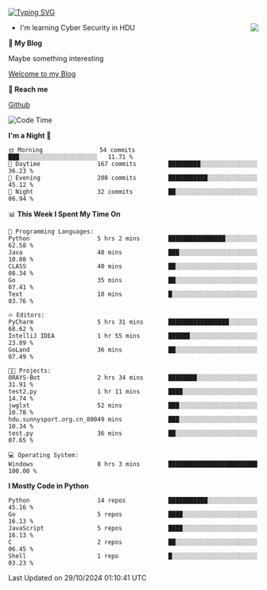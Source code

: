 [![Typing SVG](https://readme-typing-svg.herokuapp.com?font=Fira+Code&pause=1000&random=false&width=450&height=60&lines=Hello+%F0%9F%91%8B%F0%9F%8F%BB;I'm+JBNRZ)](https://git.io/typing-svg)

<a href="#">
  <img align="right" src="https://github-readme-stats.vercel.app/api?username=JBNRZ&show_icons=true&bg_color=15,f2f7fd,E0EAFC" />
</a>

- I'm learning Cyber Security in HDU

 **🌱 My Blog**

Maybe something interesting

[Welcome to my Blog](https://jbnrz.com.cn/)

 **💬 Reach me** 

[Github](https://github.com/JBNRZ)


<!--START_SECTION:waka-->
![Code Time](http://img.shields.io/badge/Code%20Time-717%20hrs%2057%20mins-blue)

**I'm a Night 🦉** 

```text
🌞 Morning                54 commits          ███░░░░░░░░░░░░░░░░░░░░░░   11.71 % 
🌆 Daytime                167 commits         █████████░░░░░░░░░░░░░░░░   36.23 % 
🌃 Evening                208 commits         ███████████░░░░░░░░░░░░░░   45.12 % 
🌙 Night                  32 commits          ██░░░░░░░░░░░░░░░░░░░░░░░   06.94 % 
```


📊 **This Week I Spent My Time On** 

```text
💬 Programming Languages: 
Python                   5 hrs 2 mins        ████████████████░░░░░░░░░   62.58 % 
Java                     48 mins             ███░░░░░░░░░░░░░░░░░░░░░░   10.08 % 
CLASS                    40 mins             ██░░░░░░░░░░░░░░░░░░░░░░░   08.34 % 
Go                       35 mins             ██░░░░░░░░░░░░░░░░░░░░░░░   07.41 % 
Text                     18 mins             █░░░░░░░░░░░░░░░░░░░░░░░░   03.76 % 

🔥 Editors: 
PyCharm                  5 hrs 31 mins       █████████████████░░░░░░░░   68.62 % 
IntelliJ IDEA            1 hr 55 mins        ██████░░░░░░░░░░░░░░░░░░░   23.89 % 
GoLand                   36 mins             ██░░░░░░░░░░░░░░░░░░░░░░░   07.49 % 

🐱‍💻 Projects: 
0RAYS-Bot                2 hrs 34 mins       ████████░░░░░░░░░░░░░░░░░   31.91 % 
test2.py                 1 hr 11 mins        ████░░░░░░░░░░░░░░░░░░░░░   14.74 % 
jwglxt                   52 mins             ███░░░░░░░░░░░░░░░░░░░░░░   10.78 % 
hdu.sunnysport.org.cn_80049 mins             ███░░░░░░░░░░░░░░░░░░░░░░   10.34 % 
test.py                  36 mins             ██░░░░░░░░░░░░░░░░░░░░░░░   07.65 % 

💻 Operating System: 
Windows                  8 hrs 3 mins        █████████████████████████   100.00 % 
```

**I Mostly Code in Python** 

```text
Python                   14 repos            ███████████░░░░░░░░░░░░░░   45.16 % 
Go                       5 repos             ████░░░░░░░░░░░░░░░░░░░░░   16.13 % 
JavaScript               5 repos             ████░░░░░░░░░░░░░░░░░░░░░   16.13 % 
C                        2 repos             ██░░░░░░░░░░░░░░░░░░░░░░░   06.45 % 
Shell                    1 repo              █░░░░░░░░░░░░░░░░░░░░░░░░   03.23 % 
```




 Last Updated on 29/10/2024 01:10:41 UTC
<!--END_SECTION:waka-->
